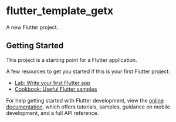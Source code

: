 <!--
 * @Author: 张仕鹏 1120148291@qq.com
 * @Date: 2025-02-25 16:17:04
 * @LastEditors: 张仕鹏 1120148291@qq.com
 * @LastEditTime: 2025-03-13 14:57:33
 * @FilePath: /flutter-template-getx/README.md
 * @Description: 这是默认设置,请设置`customMade`, 打开koroFileHeader查看配置 进行设置: https://github.com/OBKoro1/koro1FileHeader/wiki/%E9%85%8D%E7%BD%AE
-->
# flutter_template_getx

A new Flutter project.

## Getting Started

This project is a starting point for a Flutter application.

A few resources to get you started if this is your first Flutter project:

- [Lab: Write your first Flutter app](https://docs.flutter.dev/get-started/codelab)
- [Cookbook: Useful Flutter samples](https://docs.flutter.dev/cookbook)

For help getting started with Flutter development, view the
[online documentation](https://docs.flutter.dev/), which offers tutorials,
samples, guidance on mobile development, and a full API reference.


